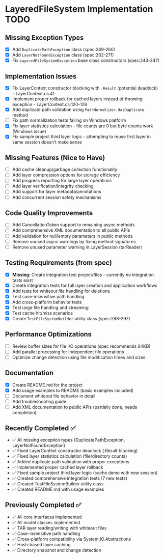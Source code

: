 # LayeredFileSystem Implementation TODO

## Missing Exception Types
- [x] Add `DuplicatePathException` class (spec:249-260)
- [x] Add `LayerNotFoundException` class (spec:262-271)
- [x] Fix `LayeredFileSystemException` base class constructors (spec:243-247)

## Implementation Issues
- [x] Fix LayerContext constructor blocking with `.Result` (potential deadlock) - LayerContext.cs:41
- [x] Implement proper rollback for cached layers instead of throwing exception - LayerContext.cs:120-126
- [x] Add duplicate path validation using `PathNormalizer.HasDuplicate` method
- [ ] Fix path normalization tests failing on Windows platform
- [x] Fix layer statistics calculation - file counts are 0 but byte counts work (Windows issue)
- [x] Fix sample project third layer logic - attempting to reuse first layer in same session doesn't make sense

## Missing Features (Nice to Have)
- [ ] Add cache cleanup/garbage collection functionality
- [ ] Add layer compression options for storage efficiency
- [ ] Add progress reporting for large layer operations
- [ ] Add layer verification/integrity checking
- [ ] Add support for layer metadata/annotations
- [ ] Add concurrent session safety mechanisms

## Code Quality Improvements
- [ ] Add CancellationToken support to remaining async methods
- [ ] Add comprehensive XML documentation to all public APIs
- [ ] Add validation for null/empty parameters in public methods
- [ ] Remove unused async warnings by fixing method signatures
- [ ] Remove unused parameter warning in LayerSession (tarReader)

## Testing Requirements (from spec)
- [x] **Missing**: Create integration test project/files - currently no integration tests exist
- [x] Create integration tests for full layer creation and application workflows
- [x] Add tests for whiteout file handling for deletions
- [x] Test case-insensitive path handling
- [x] Add cross-platform behavior tests
- [x] Test large file handling and streaming
- [x] Test cache hit/miss scenarios
- [x] Create `TestFileSystemBuilder` utility class (spec:288-297)

## Performance Optimizations
- [ ] Review buffer sizes for file I/O operations (spec recommends 64KB)
- [ ] Add parallel processing for independent file operations
- [ ] Optimize change detection using file modification times and sizes

## Documentation
- [x] Create README.md for the project
- [x] Add usage examples to README (basic examples included)
- [ ] Document whiteout file behavior in detail
- [ ] Add troubleshooting guide
- [ ] Add XML documentation to public APIs (partially done, needs completion)

## Recently Completed ✅
- ✅ All missing exception types (DuplicatePathException, LayerNotFoundException)
- ✅ Fixed LayerContext constructor deadlock (.Result blocking)
- ✅ Fixed layer statistics calculation (file/directory counts)
- ✅ Added duplicate path validation with proper exceptions
- ✅ Implemented proper cached layer rollback
- ✅ Fixed sample project third layer logic (cache demo with new session)
- ✅ Created comprehensive integration tests (7 new tests)
- ✅ Created TestFileSystemBuilder utility class
- ✅ Created README.md with usage examples

## Previously Completed ✅
- ✅ All core interfaces implemented
- ✅ All model classes implemented
- ✅ TAR layer reading/writing with whiteout files
- ✅ Case-insensitive path handling
- ✅ Cross-platform compatibility via System.IO.Abstractions
- ✅ Hash-based layer caching
- ✅ Directory snapshot and change detection